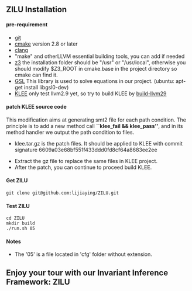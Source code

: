 ## ZILU Installation
#### pre-requirement
* [git](https://git-scm.com/downloads)
* [cmake](https://cmake.org/) version 2.8 or later
* [clang](http://clang.llvm.org/get_started.html)
* "make" and otherLLVM essential building tools, you can add if needed
* [z3](https://github.com/Z3Prover/z3) the installation folder should be "/usr" or "/usr/local", otherwise you should modify $Z3_ROOT in cmake.base in the project directory so cmake can find it. 
* [GSL](http://www.gnu.org/software/gsl/) This library is used to solve equations in our project. (ubuntu: apt-get install libgsl0-dev)
* [KLEE](https://klee.github.io/) only test llvm2.9 yet, so try to build KLEE by [build-llvm29](http://klee.github.io/build-llvm29/)


#### patch KLEE source code
This modification aims at generating smt2 file for each path condition.
The principle is to add a new method call **``klee_fail && klee_pass''**, and in its method handler we output the path condition to files.

* klee.tar.gz is the patch files. It should be applied to KLEE with commit signature 6609a03e68bf551f433ddd0fd8cf64a8683ee2ee
+ Extract the gz file to replace the same files in KLEE project.
+ After the patch, you can continue to proceed build KLEE.


#### Get ZILU
```
git clone git@github.com:lijiaying/ZILU.git
```

#### Test ZILU
```
cd ZILU
mkdir build
./run.sh 05
```

#### Notes
+ The '05' is a file located in 'cfg' folder without extension.

## Enjoy your tour with our Invariant Inference Framework: ZILU
